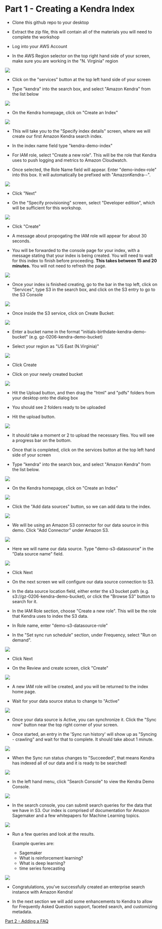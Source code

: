 # Part 1 - Creating a Kendra Index

- Clone this github repo to your desktop

- Extract the zip file, this will contain all of the materials you will need to complete the workshop

- Log into your AWS Account

- In the AWS Region selector on the top right hand side of your screen, make sure you are working in the "N. Virginia" region 

![](https://github.com/aws-samples/enterprise-search-with-amazon-kendra-workshop/blob/master/images/Screen%20Shot%202020-02-24%20at%202.39.12%20PM.png)

- Click on the "services" button at the top left hand side of your screen

- Type "kendra" into the search box, and select "Amazon Kendra" from the list below


![](https://github.com/aws-samples/enterprise-search-with-amazon-kendra-workshop/blob/master/images/Screen%20Shot%202020-02-20%20at%204.01.40%20PM.png)


- On the Kendra homepage, click on "Create an Index"


![](https://github.com/aws-samples/enterprise-search-with-amazon-kendra-workshop/blob/master/images/Screen%20Shot%202020-08-04%20at%209.38.50%20AM.png)


- This will take you to the "Specify index details" screen, where we will create our first Amazon Kendra search index.

- In the index name field type "kendra-demo-index"

- For IAM role, select "Create a new role". This will be the role that Kendra uses to push logging and metrics to Amazon Cloudwatch.

- Once selected, the Role Name field will appear. Enter "demo-index-role" into this box. It will automatically be prefixed with "AmazonKendra-<region>-".

![](https://github.com/aws-samples/enterprise-search-with-amazon-kendra-workshop/blob/master/images/Screen%20Shot%202020-08-04%20at%209.42.36%20AM.png)

- Click "Next"

- On the "Specify provisioning" screen, select "Developer edition", which will be sufficient for this workshop.

![](https://github.com/aws-samples/enterprise-search-with-amazon-kendra-workshop/blob/master/images/Screen%20Shot%202020-08-04%20at%209.44.25%20AM.png)

- Click "Create"

- A message about propogating the IAM role will appear for about 30 seconds.

- You will be forwarded to the console page for your index, with a message stating that your index is being created. You will need to wait for this index to finish before proceeding. **This takes between 15 and 20 minutes.** You will not need to refresh the page.

![](https://github.com/aws-samples/enterprise-search-with-amazon-kendra-workshop/blob/master/images/Screen%20Shot%202020-08-04%20at%209.54.09%20AM.png)

- Once your index is finished creating, go to the bar in the top left, click on "Services", type S3 in the search box, and click on the S3 entry to go to the S3 Console


![](https://github.com/aws-samples/enterprise-search-with-amazon-kendra-workshop/blob/master/images/Screen%20Shot%202020-02-20%20at%203.51.43%20PM.png)


- Once inside the S3 service, click on Create Bucket:


![](https://github.com/aws-samples/enterprise-search-with-amazon-kendra-workshop/blob/master/images/Screen%20Shot%202020-02-20%20at%203.52.25%20PM.png)


- Enter a bucket name in the format "initials-birthdate-kendra-demo-bucket" (e.g. gz-0206-kendra-demo-bucket)

- Select your region as "US East (N.Virginia)"


![](https://github.com/aws-samples/enterprise-search-with-amazon-kendra-workshop/blob/master/images/Screen%20Shot%202020-02-20%20at%203.55.37%20PM.png)


- Click Create

- Click on your newly created bucket


![](https://github.com/aws-samples/enterprise-search-with-amazon-kendra-workshop/blob/master/images/Screen%20Shot%202020-02-20%20at%203.56.41%20PM.png)


- Hit the Upload button, and then drag the "html" and "pdfs" folders from your desktop onto the dialog box

- You should see 2 folders ready to be uploaded

- Hit the upload button.


![](https://github.com/aws-samples/enterprise-search-with-amazon-kendra-workshop/blob/master/images/Screen%20Shot%202020-02-20%20at%203.58.05%20PM.png)


- It should take a moment or 2 to upload the necessary files. You will see a progress bar on the bottom.

- Once that is completed, click on the services button at the top left hand side of your screen

- Type "kendra" into the search box, and select "Amazon Kendra" from the list below.


![](https://github.com/aws-samples/enterprise-search-with-amazon-kendra-workshop/blob/master/images/Screen%20Shot%202020-02-20%20at%204.01.40%20PM.png)


- On the Kendra homepage, click on "Create an Index"

![](https://github.com/aws-samples/enterprise-search-with-amazon-kendra-workshop/blob/master/images/Screen%20Shot%202020-08-04%20at%209.38.50%20AM.png)


- Click the "Add data sources" button, so we can add data to the index.


![](https://github.com/aws-samples/enterprise-search-with-amazon-kendra-workshop/blob/master/images/Screen%20Shot%202020-02-20%20at%205.03.05%20PM.png)


- We will be using an Amazon S3 connector for our data source in this demo. Click "Add Connector" under Amazon S3.


![](https://github.com/aws-samples/enterprise-search-with-amazon-kendra-workshop/blob/master/images/Screen%20Shot%202020-02-20%20at%205.03.59%20PM.png)


- Here we will name our data source. Type "demo-s3-datasource" in the "Data source name" field.


![](https://github.com/aws-samples/enterprise-search-with-amazon-kendra-workshop/blob/master/images/Screen%20Shot%202020-08-04%20at%2011.03.23%20AM.png)


- Click Next

- On the next screen we will configure our data source connection to S3.

- In the data source location field, either enter the s3 bucket path (e.g. s3://gz-0206-kendra-demo-bucket), or click the "Browse S3" button to search for it.

- In the IAM Role section, choose "Create a new role". This will be the role that Kendra uses to index the S3 data.

- In Role name, enter "demo-s3-datasource-role"

- In the "Set sync run schedule" section, under Frequency, select "Run on demand".


![](https://github.com/aws-samples/enterprise-search-with-amazon-kendra-workshop/blob/master/images/Screen%20Shot%202020-08-04%20at%2010.16.01%20AM.png)


- Click Next

- On the Review and create screen, click "Create"


![](https://github.com/aws-samples/enterprise-search-with-amazon-kendra-workshop/blob/master/images/Screen%20Shot%202020-08-04%20at%2010.16.51%20AM.png)


- A new IAM role will be created, and you will be returned to the index home page.

- Wait for your data source status to change to "Active"

![](https://github.com/aws-samples/enterprise-search-with-amazon-kendra-workshop/blob/master/images/Screen%20Shot%202020-08-04%20at%2010.18.08%20AM.png)

- Once your data source is Active, you can synchronize it. Click the "Sync now" button near the top right corner of your screen.

- Once started, an entry in the 'Sync run history' will show up as "Syncing - crawling" and wait for that to complete. It should take about 1 minute.


![](https://github.com/aws-samples/enterprise-search-with-amazon-kendra-workshop/blob/master/images/Screen%20Shot%202020-08-04%20at%2011.55.51%20AM.png)


- When the Sync run status changes to "Succeeded", that means Kendra has indexed all of our data and it is ready to be searched!


![](https://github.com/aws-samples/enterprise-search-with-amazon-kendra-workshop/blob/master/images/Screen%20Shot%202020-08-04%20at%2011.56.57%20AM.png)


- In the left hand menu, click "Search Console" to view the Kendra Demo Console.


![](https://github.com/aws-samples/enterprise-search-with-amazon-kendra-workshop/blob/master/images/Screen%20Shot%202020-02-20%20at%206.42.38%20PM.png)


- In the search console, you can submit search queries for the data that we have in S3. Our index is comprised of documentation for Amazon Sagemaker and a few whitepapers for Machine Learning topics.


![](https://github.com/aws-samples/enterprise-search-with-amazon-kendra-workshop/blob/master/images/Screen%20Shot%202020-02-20%20at%205.22.39%20PM.png)


- Run a few queries and look at the results. 
  
  Example queries are:

  - Sagemaker
  - What is reinforcement learning?
  - What is deep learning?
  - time series forecasting


![](https://github.com/aws-samples/enterprise-search-with-amazon-kendra-workshop/blob/master/images/Screen%20Shot%202020-08-04%20at%2012.12.48%20PM.png)


- Congratulations, you've successfully created an enterprise search instance with Amazon Kendra!

- In the next section we will add some enhancements to Kendra to allow for Frequently Asked Question support, faceted search, and customizing metadata.


[Part 2 - Adding a FAQ](https://github.com/aws-samples/enterprise-search-with-amazon-kendra-workshop/blob/master/Part%202%20-%20Adding%20a%20FAQ.md)
